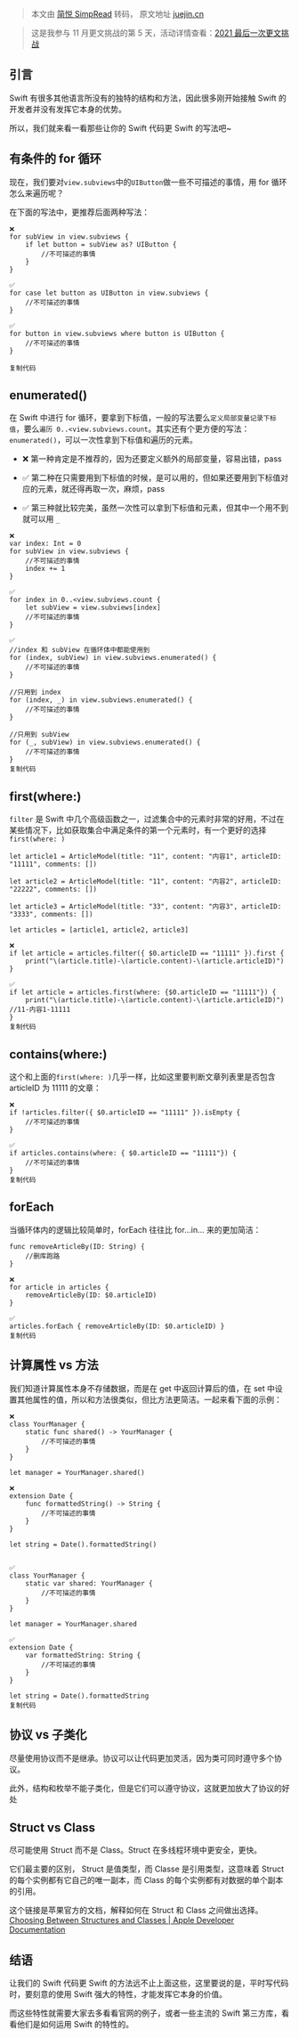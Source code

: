 > 本文由 [简悦 SimpRead](http://ksria.com/simpread/) 转码， 原文地址 [juejin.cn](https://juejin.cn/post/7028506186743808008)

> 这是我参与 11 月更文挑战的第 5 天，活动详情查看：[2021 最后一次更文挑战](https://juejin.cn/post/7023643374569816095 "https://juejin.cn/post/7023643374569816095")

引言
--

Swift 有很多其他语言所没有的独特的结构和方法，因此很多刚开始接触 Swift 的开发者并没有发挥它本身的优势。

所以，我们就来看一看那些让你的 Swift 代码更 Swift 的写法吧~

有条件的 for 循环
-----------

现在，我们要对`view.subviews`中的`UIButton`做一些不可描述的事情，用 for 循环怎么来遍历呢？

在下面的写法中，更推荐后面两种写法：

```
❌
for subView in view.subviews {
    if let button = subView as? UIButton {
        //不可描述的事情
    }
}

✅
for case let button as UIButton in view.subviews {
    //不可描述的事情
}

✅
for button in view.subviews where button is UIButton {
    //不可描述的事情
}

复制代码

```

enumerated()
------------

在 Swift 中进行 for 循环，要拿到下标值，一般的写法要么`定义局部变量记录下标值`，要么`遍历 0..<view.subviews.count`。其实还有个更方便的写法：`enumerated()`，可以一次性拿到下标值和遍历的元素。

*   ❌ 第一种肯定是不推荐的，因为还要定义额外的局部变量，容易出错，pass
    
*   ✅ 第二种在只需要用到下标值的时候，是可以用的，但如果还要用到下标值对应的元素，就还得再取一次，麻烦，pass
    
*   ✅ 第三种就比较完美，虽然一次性可以拿到下标值和元素，但其中一个用不到就可以用 `_`
    

```
❌
var index: Int = 0
for subView in view.subviews {
    //不可描述的事情
    index += 1
}

✅
for index in 0..<view.subviews.count {
    let subView = view.subviews[index]
    //不可描述的事情
}

✅
//index 和 subView 在循环体中都能使用到
for (index, subView) in view.subviews.enumerated() {
    //不可描述的事情
}

//只用到 index
for (index, _) in view.subviews.enumerated() {
    //不可描述的事情
}

//只用到 subView
for (_, subView) in view.subviews.enumerated() {
    //不可描述的事情
}
复制代码

```

first(where:)
-------------

`filter` 是 Swift 中几个高级函数之一，过滤集合中的元素时非常的好用，不过在某些情况下，比如获取集合中满足条件的第一个元素时，有一个更好的选择`first(where: )`

```
let article1 = ArticleModel(title: "11", content: "内容1", articleID: "11111", comments: [])

let article2 = ArticleModel(title: "11", content: "内容2", articleID: "22222", comments: [])

let article3 = ArticleModel(title: "33", content: "内容3", articleID: "3333", comments: [])

let articles = [article1, article2, article3]

❌
if let article = articles.filter({ $0.articleID == "11111" }).first {
    print("\(article.title)-\(article.content)-\(article.articleID)")
}

✅
if let article = articles.first(where: {$0.articleID == "11111"}) {
    print("\(article.title)-\(article.content)-\(article.articleID)")    //11-内容1-11111
}
复制代码

```

contains(where:)
----------------

这个和上面的`first(where: )`几乎一样，比如这里要判断文章列表里是否包含 articleID 为 11111 的文章：

```
❌
if !articles.filter({ $0.articleID == "11111" }).isEmpty {
    //不可描述的事情
}

✅
if articles.contains(where: { $0.articleID == "11111"}) {
    //不可描述的事情
}
复制代码

```

forEach
-------

当循环体内的逻辑比较简单时，forEach 往往比 for...in... 来的更加简洁：

```
func removeArticleBy(ID: String) {
    //删库跑路
}

❌
for article in articles {
    removeArticleBy(ID: $0.articleID)
}

✅
articles.forEach { removeArticleBy(ID: $0.articleID) }
复制代码

```

计算属性 vs 方法
----------

我们知道计算属性本身不存储数据，而是在 get 中返回计算后的值，在 set 中设置其他属性的值，所以和方法很类似，但比方法更简洁。一起来看下面的示例：

```
❌
class YourManager {
    static func shared() -> YourManager {
        //不可描述的事情
    }
}

let manager = YourManager.shared()

❌
extension Date {
    func formattedString() -> String {
        //不可描述的事情
    }
}

let string = Date().formattedString()


✅
class YourManager {
    static var shared: YourManager {
        //不可描述的事情
    }
}

let manager = YourManager.shared

✅
extension Date {
    var formattedString: String {
        //不可描述的事情
    }
}

let string = Date().formattedString
复制代码

```

协议 vs 子类化
---------

尽量使用协议而不是继承。协议可以让代码更加灵活，因为类可同时遵守多个协议。

此外，结构和枚举不能子类化，但是它们可以遵守协议，这就更加放大了协议的好处

Struct vs Class
---------------

尽可能使用 Struct 而不是 Class。Struct 在多线程环境中更安全，更快。

它们最主要的区别， Struct 是值类型，而 Classe 是引用类型，这意味着 Struct 的每个实例都有它自己的唯一副本，而 Class 的每个实例都有对数据的单个副本的引用。

这个链接是苹果官方的文档，解释如何在 Struct 和 Class 之间做出选择。 [Choosing Between Structures and Classes | Apple Developer Documentation](https://link.juejin.cn?target=https%3A%2F%2Fdeveloper.apple.com%2Fdocumentation%2Fswift%2Fchoosing-between-structures-and-classes "https://developer.apple.com/documentation/swift/choosing-between-structures-and-classes")

结语
--

让我们的 Swift 代码更 Swift 的方法远不止上面这些，这里要说的是，平时写代码时，要刻意的使用 Swift 强大的特性，才能发挥它本身的价值。

而这些特性就需要大家去多看看官网的例子，或者一些主流的 Swift 第三方库，看看他们是如何运用 Swift 的特性的。